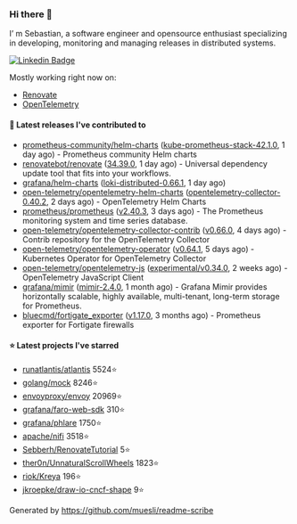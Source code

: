 ### Hi there 👋

I’ m Sebastian, a software engineer and opensource enthusiast specializing in developing, monitoring and managing releases in distributed systems.

[![Linkedin Badge](https://img.shields.io/badge/-LinkedIn-blue?style=flat&logo=Linkedin&logoColor=white&link=https://www.linkedin.com/in/sebastian-poxhofer/)](https://www.linkedin.com/in/sebastian-poxhofer/)

Mostly working right now on:
- [Renovate](https://github.com/renovatebot/renovate)
- [OpenTelemetry](https://github.com/open-telemetry)



#### 🚀 Latest releases I've contributed to

- [prometheus-community/helm-charts](https://github.com/prometheus-community/helm-charts) ([kube-prometheus-stack-42.1.0](https://github.com/prometheus-community/helm-charts/releases/tag/kube-prometheus-stack-42.1.0), 1 day ago) - Prometheus community Helm charts
- [renovatebot/renovate](https://github.com/renovatebot/renovate) ([34.39.0](https://github.com/renovatebot/renovate/releases/tag/34.39.0), 1 day ago) - Universal dependency update tool that fits into your workflows.
- [grafana/helm-charts](https://github.com/grafana/helm-charts) ([loki-distributed-0.66.1](https://github.com/grafana/helm-charts/releases/tag/loki-distributed-0.66.1), 1 day ago)
- [open-telemetry/opentelemetry-helm-charts](https://github.com/open-telemetry/opentelemetry-helm-charts) ([opentelemetry-collector-0.40.2](https://github.com/open-telemetry/opentelemetry-helm-charts/releases/tag/opentelemetry-collector-0.40.2), 2 days ago) - OpenTelemetry Helm Charts
- [prometheus/prometheus](https://github.com/prometheus/prometheus) ([v2.40.3](https://github.com/prometheus/prometheus/releases/tag/v2.40.3), 3 days ago) - The Prometheus monitoring system and time series database.
- [open-telemetry/opentelemetry-collector-contrib](https://github.com/open-telemetry/opentelemetry-collector-contrib) ([v0.66.0](https://github.com/open-telemetry/opentelemetry-collector-contrib/releases/tag/v0.66.0), 4 days ago) - Contrib repository for the OpenTelemetry Collector
- [open-telemetry/opentelemetry-operator](https://github.com/open-telemetry/opentelemetry-operator) ([v0.64.1](https://github.com/open-telemetry/opentelemetry-operator/releases/tag/v0.64.1), 5 days ago) - Kubernetes Operator for OpenTelemetry Collector
- [open-telemetry/opentelemetry-js](https://github.com/open-telemetry/opentelemetry-js) ([experimental/v0.34.0](https://github.com/open-telemetry/opentelemetry-js/releases/tag/experimental/v0.34.0), 2 weeks ago) - OpenTelemetry JavaScript Client
- [grafana/mimir](https://github.com/grafana/mimir) ([mimir-2.4.0](https://github.com/grafana/mimir/releases/tag/mimir-2.4.0), 1 month ago) - Grafana Mimir provides horizontally scalable, highly available, multi-tenant, long-term storage for Prometheus.
- [bluecmd/fortigate_exporter](https://github.com/bluecmd/fortigate_exporter) ([v1.17.0](https://github.com/bluecmd/fortigate_exporter/releases/tag/v1.17.0), 3 months ago) - Prometheus exporter for Fortigate firewalls

#### ⭐ Latest projects I've starred

- [runatlantis/atlantis](https://github.com/runatlantis/atlantis) 5524⭐
- [golang/mock](https://github.com/golang/mock) 8246⭐
- [envoyproxy/envoy](https://github.com/envoyproxy/envoy) 20969⭐
- [grafana/faro-web-sdk](https://github.com/grafana/faro-web-sdk) 310⭐
- [grafana/phlare](https://github.com/grafana/phlare) 1750⭐
- [apache/nifi](https://github.com/apache/nifi) 3518⭐
- [Sebberh/RenovateTutorial](https://github.com/Sebberh/RenovateTutorial) 5⭐
- [ther0n/UnnaturalScrollWheels](https://github.com/ther0n/UnnaturalScrollWheels) 1823⭐
- [riok/Kreya](https://github.com/riok/Kreya) 196⭐
- [jkroepke/draw-io-cncf-shape](https://github.com/jkroepke/draw-io-cncf-shape) 9⭐



Generated by https://github.com/muesli/readme-scribe
